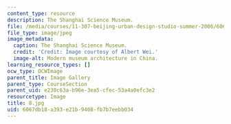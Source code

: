 ```yaml
---
content_type: resource
description: The Shanghai Science Museum.
file: /media/courses/11-307-beijing-urban-design-studio-summer-2006/6067db18a393e21b9408fb7b7eebb034_8.jpg
file_type: image/jpeg
image_metadata:
  caption: The Shanghai Science Museum.
  credit: 'Credit: Image courtesy of Albert Wei.'
  image-alt: Modern museum architecture in China.
learning_resource_types: []
ocw_type: OCWImage
parent_title: Image Gallery
parent_type: CourseSection
parent_uid: e230c63a-b96e-3ea5-cfec-53a4a0efc3e2
resourcetype: Image
title: 8.jpg
uid: 6067db18-a393-e21b-9408-fb7b7eebb034
---
```

